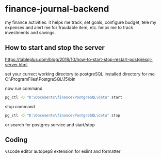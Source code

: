 # finance-journal-backend

my finance activities. it helps me track, set goals, configure budget, tele my expenses and alert me for fraudable item, etc. helps me to track investments and savings.

## How to start and stop the server

https://tableplus.com/blog/2018/10/how-to-start-stop-restart-postgresql-server.html

set your currect working directory to postgreSQL installed directory
for me C:\ProgramFiles\PostgreSQL\15\bin

now run command

```cmd
pg_ctl -D "D:\Documents\finance\PostgreSQL\data" start
```

stop command

```cmd
pg_ctl -D "D:\Documents\finance\PostgreSQL\data" stop
```

or search for postgres service and start/stop

## Coding

vscode editor
autopep8 extension for eslint and formatter
